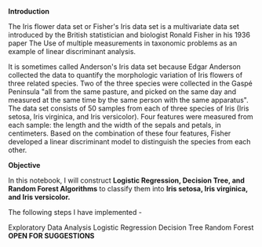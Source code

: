 
**Introduction**

The Iris flower data set or Fisher's Iris data set is a multivariate data set introduced by the British statistician and biologist Ronald Fisher in his 1936 paper The Use of multiple measurements in taxonomic problems as an example of linear discriminant analysis.

It is sometimes called Anderson's Iris data set because Edgar Anderson collected the data to quantify the morphologic variation of Iris flowers of three related species.
Two of the three species were collected in the Gaspé Peninsula "all from the same pasture, and picked on the same day and measured at the same time by the same person with the same apparatus".
The data set consists of 50 samples from each of three species of Iris (Iris setosa, Iris virginica, and Iris versicolor). Four features were measured from each sample: the length and the width of the sepals and petals, in centimeters. Based on the combination of these four features, Fisher developed a linear discriminant model to distinguish the species from each other.

**Objective**

In this notebook, I will construct **Logistic Regression, Decision Tree, and Random Forest Algorithms** to classify them into **Iris setosa, Iris virginica, and Iris versicolor.**

The following steps I have implemented -

Exploratory Data Analysis
Logistic Regression
Decision Tree
Random Forest
                                                                                                **OPEN FOR SUGGESTIONS**

